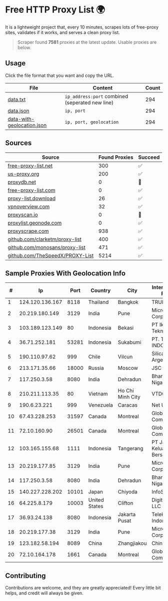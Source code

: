 
# Free HTTP Proxy List 🌍

It is a lightweight project that, every 10 minutes, scrapes lots of free-proxy sites, validates if it works, and serves a clean proxy list.


> Scraper found **7581** proxies at the latest update. Usable proxies are below.

## Usage

Click the file format that you want and copy the URL.


|File|Content|Count|
|----|-------|-----|
|[data.txt](https://raw.githubusercontent.com/themiralay/Proxy-List-World/master/data.txt)|`ip_address:port` combined (seperated new line)|294|
|[data.json](https://raw.githubusercontent.com/themiralay/Proxy-List-World/master/data.json)|`ip, port`|294|
|[data-with-geolocation.json](https://raw.githubusercontent.com/themiralay/Proxy-List-World/master/data-with-geolocation.json)|`ip, port, geolocation`|294|

## Sources

|Source|Found Proxies|Succeed|
|------|-------------|-------|
|[free-proxy-list.net](https://free-proxy-list.net)|300|✅|
|[us-proxy.org](https://www.us-proxy.org)|200|✅|
|[proxydb.net](http://proxydb.net)|0|🚫|
|[free-proxy-list.com](https://free-proxy-list.com/?page=&port=&type%5B%5D=http&type%5B%5D=https&up_time=0&search=Search)|0|✅|
|[proxy-list.download](https://www.proxy-list.download/HTTP)|26|✅|
|[vpnoverview.com](https://vpnoverview.com/privacy/anonymous-browsing/free-proxy-servers)|32|✅|
|[proxyscan.io](https://www.proxyscan.io)|0|🚫|
|[proxylist.geonode.com](https://proxylist.geonode.com/api/proxy-list?limit=300&page=1&sort_by=lastChecked&sort_type=desc&protocols=http,https)|0|✅|
|[proxyscrape.com](https://api.proxyscrape.com/v2/?request=displayproxies&protocol=http&timeout=10000&country=all&ssl=all&anonymity=all)|938|✅|
|[github.com/clarketm/proxy-list](https://raw.githubusercontent.com/clarketm/proxy-list/master/proxy-list-raw.txt)|400|✅|
|[github.com/monosans/proxy-list](https://raw.githubusercontent.com/monosans/proxy-list/main/proxies/http.txt)|471|✅|
|[github.com/TheSpeedX/PROXY-List](https://raw.githubusercontent.com/TheSpeedX/PROXY-List/master/http.txt)|5214|✅|


## Sample Proxies With Geolocation Info

|#|Ip|Port|Country|City|Internet Service Provider|
|-|--|----|-------|----|-------------------------|
|1|124.120.136.167|8118|Thailand|Bangkok|TRUEBB|
|2|20.219.180.149|3129|India|Pune|Microsoft Corporation|
|3|103.189.123.149|80|Indonesia|Bekasi|PT Ikhlas Cipta Teknologi|
|4|36.71.252.181|53281|Indonesia|Sukabumi|PT. TELKOM INDONESIA|
|5|190.110.97.62|999|Chile|Vilcun|Silica Networks Argentina S.A.|
|6|213.171.35.66|18000|Russia|Moscow|JSC Comcor|
|7|117.250.3.58|8080|India|Dehradun|Bharat Sanchar Nigam Ltd|
|8|210.211.113.35|80|Vietnam|Ho Chi Minh City|VTDC|
|9|190.6.23.221|999|Venezuela|Caracas|Net Uno|
|10|67.43.228.253|31597|Canada|Montreal|GloboTech Communications|
|11|72.10.160.90|26501|Canada|Montreal|GloboTech Communications|
|12|103.165.155.68|1111|Indonesia|Tangerang|PT Jaringan Keluarga Bersama|
|13|20.219.177.85|3129|India|Pune|Microsoft Corporation|
|14|117.250.3.58|8080|India|Dehradun|Bharat Sanchar Nigam Ltd|
|15|140.227.228.202|10101|Japan|Chiyoda|InfoSphere|
|16|64.225.8.179|10003|United States|Clifton|DigitalOcean, LLC|
|17|36.93.24.138|8080|Indonesia|Jakarta Pusat|Telekomunikasi Indonesia|
|18|20.219.177.38|3129|India|Pune|Microsoft Corporation|
|19|123.182.58.194|8089|China|Zhangjiakou|China Telecom|
|20|72.10.164.178|1661|Canada|Montreal|GloboTech Communications|



## Contributing

Contributions are welcome, and they are greatly appreciated! Every
little bit helps, and credit will always be given.

